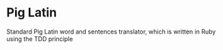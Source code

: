 # Pig Latin

Standard Pig Latin word and sentences translator, which is written in Ruby using the TDD principle
